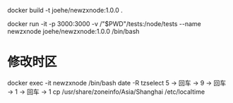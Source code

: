 docker build -t joehe/newzxnode:1.0.0 .

docker run -it -p 3000:3000 -v /"$PWD"/tests:/node/tests --name newzxnode joehe/newzxnode:1.0.0 /bin/bash




# 修改时区
docker exec -it newzxnode /bin/bash
date -R
tzselect
5 → 回车 → 9 → 回车 → 1 → 回车 → 1
cp /usr/share/zoneinfo/Asia/Shanghai /etc/localtime

